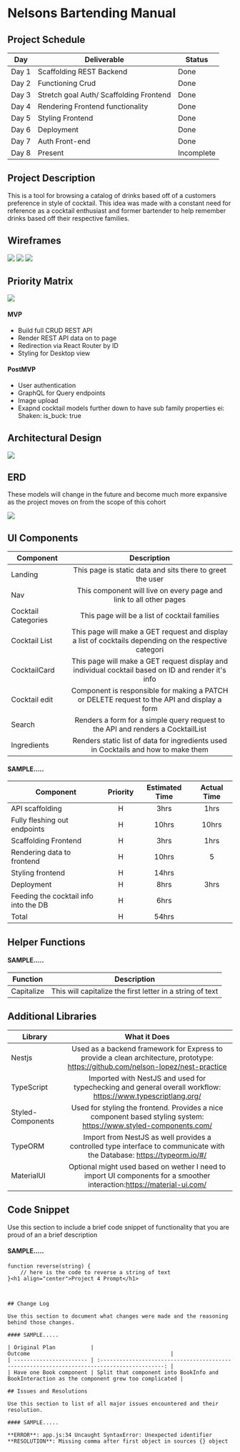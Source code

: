 # Nelsons Bartending Manual

## Project Schedule

| Day   | Deliverable                             | Status     |
| ----- | --------------------------------------- | ---------- |
| Day 1 | Scaffolding REST Backend                | Done       |
| Day 2 | Functioning Crud                        | Done       |
| Day 3 | Stretch goal Auth/ Scaffolding Frontend | Done       |
| Day 4 | Rendering Frontend functionality        | Done |
| Day 5 | Styling Frontend                        | Done |
| Day 6 | Deployment                 | Done |
| Day 7 | Auth Front-end                      | Done |
| Day 8 | Present                                 | Incomplete |

## Project Description

This is a tool for browsing a catalog of drinks based off of a customers preference in style of cocktail. This idea was made with a constant need for reference as a cocktail enthusiast and former bartender to help remember drinks based off their respective families.

## Wireframes

![](https://imgur.com/yw4aVmu.png)
![](https://imgur.com/I0tef7C.png)
![](https://imgur.com/NPzHACL.png)

## Priority Matrix

![](https://imgur.com/IqEjQDI.png)

#### MVP

- Build full CRUD REST API
- Render REST API data on to page
- Redirection via React Router by ID
- Styling for Desktop view

#### PostMVP

- User authentication
- GraphQL for Query endpoints
- Image upload
- Exapnd cocktail models further down to have sub family properties ei: Shaken: is_buck: true

## Architectural Design

![](https://imgur.com/guBVB1U.png)

## ERD

These models will change in the future and become much more expansive as the project moves on from the scope of this cohort

![](https://imgur.com/EmjhrI1.png)

## UI Components

| Component           |                                              Description                                               |
| ------------------- | :----------------------------------------------------------------------------------------------------: |
| Landing             |                       This page is static data and sits there to greet the user                        |
| Nav                 |                   This component will live on every page and link to all other pages                   |
| Cocktail Categories |                             This page will be a list of cocktail families                              |
| Cocktail List       | This page will make a GET request and display a list of cocktails depending on the respective categori |
| CocktailCard        |   This page will make a GET request display and individual cocktail based on ID and render it's info   |
| Cocktail edit       |      Component is responsible for making a PATCH or DELETE request to the API and display a form       |
| Search              |            Renders a form for a simple query request to the API and renders a CocktailList             |
| Ingredients         |           Renders static list of data for ingredients used in Cocktails and how to make them           |

#### SAMPLE.....

| Component                             | Priority | Estimated Time | Actual Time |
| ------------------------------------- | :------: | :------------: | :---------: |
| API scaffolding                       |    H     |      3hrs      |    1hrs     |
| Fully fleshing out endpoints          |    H     |     10hrs      |    10hrs    |
| Scaffolding Frontend                  |    H     |      3hrs      |    1hrs     |
| Rendering data to frontend            |    H     |     10hrs      |    5         |
| Styling frontend                      |    H     |     14hrs      |             |
| Deployment                            |    H     |      8hrs      |    3hrs     |
| Feeding the cocktail info into the DB |    H     |      6hrs      |             |
| Total                                 |    H     |     54hrs      |             |

## Helper Functions

#### SAMPLE.....

| Function   |                        Description                        |
| ---------- | :-------------------------------------------------------: |
| Capitalize | This will capitalize the first letter in a string of text |

## Additional Libraries

| Library           |                                                           What it Does                                                            |
| ----------------- | :-------------------------------------------------------------------------------------------------------------------------------: |
| Nestjs            | Used as a backend framework for Express to provide a clean architecture, prototype: https://github.com/nelson-lopez/nest-practice |
| TypeScript        |           Imported with NestJS and used for typechecking and general overall workflow: https://www.typescriptlang.org/            |
| Styled-Components |         Used for styling the frontend. Provides a nice component based styling system: https://www.styled-components.com/         |
| TypeORM           |      Import from NestJS as well provides a controlled type interface to communicate with the Database: https://typeorm.io/#/      |
| MaterialUI        |      Optional might used based on wether I need to import UI components for a smoother interaction:https://material-ui.com/       |

## Code Snippet

Use this section to include a brief code snippet of functionality that you are proud of an a brief description

#### SAMPLE.....

```
function reverse(string) {
	// here is the code to reverse a string of text
}<h1 align="center">Project 4 Prompt</h1>



## Change Log

Use this section to document what changes were made and the reasoning behind those changes.

#### SAMPLE.....

| Original Plan           |                                           Outcome                                            |
| ----------------------- | :------------------------------------------------------------------------------------------: |
| Have one Book component | Split that component into BookInfo and BookInteraction as the component grew too complicated |

## Issues and Resolutions

Use this section to list of all major issues encountered and their resolution.

#### SAMPLE.....

**ERROR**: app.js:34 Uncaught SyntaxError: Unexpected identifier
**RESOLUTION**: Missing comma after first object in sources {} object
```
